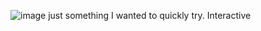 ![image](https://github.com/user-attachments/assets/ff90d518-47de-4033-a119-ce7e0a059366)
just something I wanted to quickly try.
Interactive 
